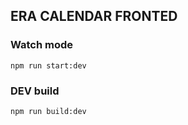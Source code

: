 ## ERA CALENDAR FRONTED ##
### Watch mode ###

    npm run start:dev

### DEV build ###

    npm run build:dev
